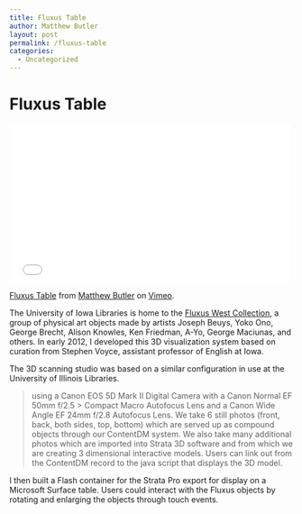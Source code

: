 ```yaml
---
title: Fluxus Table
author: Matthew Butler
layout: post
permalink: /fluxus-table
categories:
  - Uncategorized
---
```


# Fluxus Table

<iframe src="//player.vimeo.com/video/76443615" width="500" height="281" frameborder="0" webkitallowfullscreen mozallowfullscreen allowfullscreen></iframe> <p><a href="http://vimeo.com/76443615">Fluxus Table</a> from <a href="http://vimeo.com/mbutler">Matthew Butler</a> on <a href="https://vimeo.com">Vimeo</a>.</p>

The University of Iowa Libraries is home to the [Fluxus West Collection], a group of physical art objects made by artists Joseph Beuys, Yoko Ono, George Brecht, Alison Knowles, Ken Friedman, A-Yo, George Maciunas, and others. In early 2012, I developed this 3D visualization system based on curation from Stephen Voyce, assistant professor of English at Iowa. 

The 3D scanning studio was based on a similar configuration in use at the University of Illinois Libraries. 

> using a Canon EOS 5D Mark II Digital Camera with a Canon Normal EF 50mm f/2.5 > Compact Macro Autofocus Lens and a Canon Wide Angle EF 24mm f/2.8 Autofocus Lens.  We take 6 still photos (front, back, both sides, top, bottom) which are served up as compound objects through our ContentDM system.  We also take many additional photos which are imported into Strata 3D software and from which we are creating 3 dimensional interactive models.  Users can link out from the ContentDM record to the java script that displays the 3D model.

I then built a Flash container for the Strata Pro export for display on a Microsoft Surface table. Users could interact with the Fluxus objects by rotating and enlarging the objects through touch events.

 
[Fluxus West Collection]:http://digital.lib.uiowa.edu/cdm/search/collection/fluxus/
